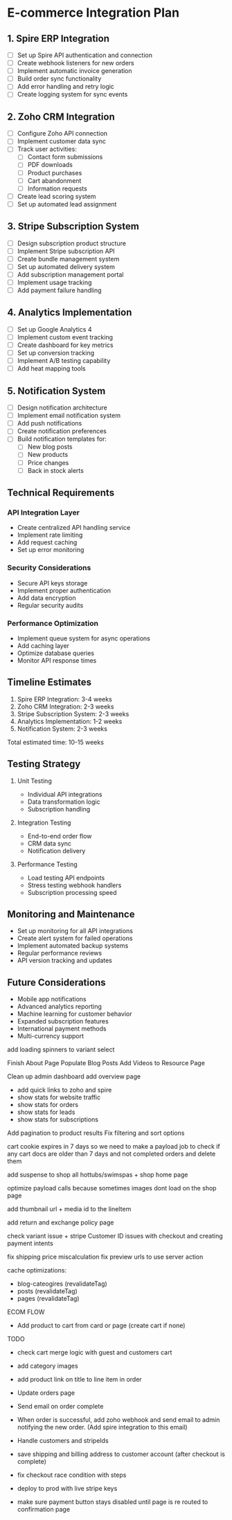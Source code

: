 # E-commerce Integration Plan

## 1. Spire ERP Integration
- [ ] Set up Spire API authentication and connection
- [ ] Create webhook listeners for new orders
- [ ] Implement automatic invoice generation
- [ ] Build order sync functionality
- [ ] Add error handling and retry logic
- [ ] Create logging system for sync events

## 2. Zoho CRM Integration
- [ ] Configure Zoho API connection
- [ ] Implement customer data sync
- [ ] Track user activities:
  - [ ] Contact form submissions
  - [ ] PDF downloads
  - [ ] Product purchases
  - [ ] Cart abandonment
  - [ ] Information requests
- [ ] Create lead scoring system
- [ ] Set up automated lead assignment

## 3. Stripe Subscription System
- [ ] Design subscription product structure
- [ ] Implement Stripe subscription API
- [ ] Create bundle management system
- [ ] Set up automated delivery system
- [ ] Add subscription management portal
- [ ] Implement usage tracking
- [ ] Add payment failure handling

## 4. Analytics Implementation
- [ ] Set up Google Analytics 4
- [ ] Implement custom event tracking
- [ ] Create dashboard for key metrics
- [ ] Set up conversion tracking
- [ ] Implement A/B testing capability
- [ ] Add heat mapping tools

## 5. Notification System
- [ ] Design notification architecture
- [ ] Implement email notification system
- [ ] Add push notifications
- [ ] Create notification preferences
- [ ] Build notification templates for:
  - [ ] New blog posts
  - [ ] New products
  - [ ] Price changes
  - [ ] Back in stock alerts

## Technical Requirements

### API Integration Layer
- Create centralized API handling service
- Implement rate limiting
- Add request caching
- Set up error monitoring

### Security Considerations
- Secure API keys storage
- Implement proper authentication
- Add data encryption
- Regular security audits

### Performance Optimization
- Implement queue system for async operations
- Add caching layer
- Optimize database queries
- Monitor API response times

## Timeline Estimates

1. Spire ERP Integration: 3-4 weeks
2. Zoho CRM Integration: 2-3 weeks
3. Stripe Subscription System: 2-3 weeks
4. Analytics Implementation: 1-2 weeks
5. Notification System: 2-3 weeks

Total estimated time: 10-15 weeks

## Testing Strategy

1. Unit Testing
   - Individual API integrations
   - Data transformation logic
   - Subscription handling

2. Integration Testing
   - End-to-end order flow
   - CRM data sync
   - Notification delivery

3. Performance Testing
   - Load testing API endpoints
   - Stress testing webhook handlers
   - Subscription processing speed

## Monitoring and Maintenance

- Set up monitoring for all API integrations
- Create alert system for failed operations
- Implement automated backup systems
- Regular performance reviews
- API version tracking and updates

## Future Considerations

- Mobile app notifications
- Advanced analytics reporting
- Machine learning for customer behavior
- Expanded subscription features
- International payment methods
- Multi-currency support

add loading spinners to variant select


Finish About Page
Populate Blog Posts
Add Videos to Resource Page

Clean up admin dashboard add overview page
   - add quick links to zoho and spire
   - show stats for website traffic
   - show stats for orders
   - show stats for leads
   - show stats for subscriptions

Add pagination to product results
Fix filtering and sort options


cart cookie expires in 7 days so we need to make a payload job to check if any cart docs are older than 7 days and not completed orders and delete them


add suspense to shop all hottubs/swimspas + shop home page

optimize payload calls because sometimes images dont load on the shop page


add thumbnail url + media id to the lineItem 

add return and exchange policy page

check variant issue + stripe Customer ID issues with checkout and creating payment intents

fix shipping price miscalculation
fix preview urls to use server action



cache optimizations:
   - blog-cateogires (revalidateTag)
   - posts (revalidateTag)
   - pages (revalidateTag)




 


ECOM FLOW
- Add product to cart from card or page (create cart if none)



TODO
- check cart merge logic with guest and customers cart 
- add category images 
- add product link on title to line item in order
- Update orders page
- Send email on order complete
 - When order is successful, add zoho webhook and send email to admin notifying the new order. (Add spire integration to this email)
- Handle customers and stripeIds
- save shipping and billing address to customer account (after checkout is complete)
- fix checkout race condition with steps

- deploy to prod with live stripe keys
- make sure payment button stays disabled until page is re routed to confirmation page
